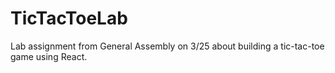# TicTacToeLab
Lab assignment from General Assembly on 3/25 about building a tic-tac-toe game using React.

